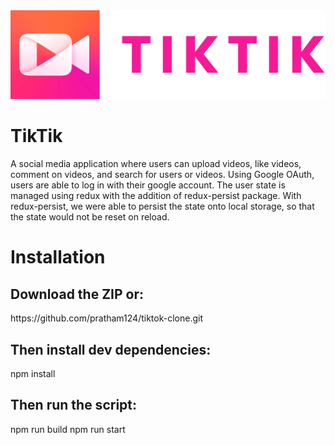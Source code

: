 <img src="utils/tiktik-logo.png">
<h1>TikTik</h1>

<p>A social media application where users can upload videos, like videos, comment on videos, and search for users or videos. Using Google OAuth, users are able to log in with their google account. The user state is managed using redux with the addition of redux-persist package. With redux-persist, we were able to persist the state onto local storage, so that the state would not be reset on reload.</p>

<h1>Installation</h1>
<h2>Download the ZIP or:</h2>
<span>https://github.com/pratham124/tiktok-clone.git</span>
<h2>Then install dev dependencies:</h2>
<span>npm install</span>
<h2>Then run the script:</h2>
<span>npm run build</span>
<span>npm run start</span>
